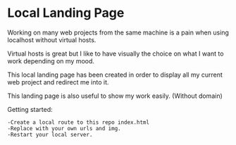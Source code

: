 # Local Landing Page

Working on many web projects from the same machine is a pain when using localhost without virtual hosts.

Virtual hosts is great but I like to have visually the choice on what I want to work depending on my mood.

This local landing page has been created in order to display all my current web project and redirect me into it.

This landing page is also useful to show my work easily. (Without domain)

Getting started:

    -Create a local route to this repo index.html
    -Replace with your own urls and img.
    -Restart your local server.
